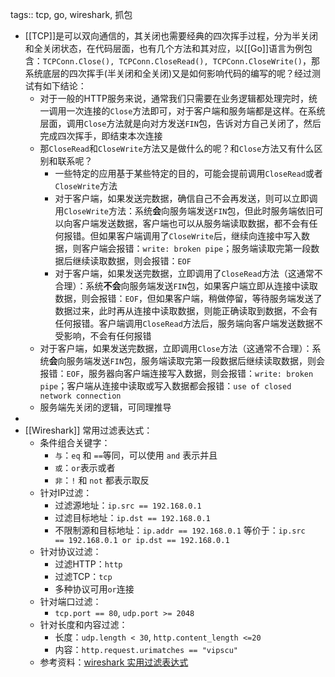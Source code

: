 tags:: tcp, go, wireshark, 抓包

- [[TCP]]是可以双向通信的，其关闭也需要经典的四次挥手过程，分为半关闭和全关闭状态，在代码层面，也有几个方法和其对应，以[[Go]]语言为例包含：`TCPConn.Close(), TCPConn.CloseRead(), TCPConn.CloseWrite()`，那系统底层的四次挥手(半关闭和全关闭)又是如何影响代码的编写的呢？经过测试有如下结论：
	- 对于一般的HTTP服务来说，通常我们只需要在业务逻辑都处理完时，统一调用一次连接的`Close`方法即可，对于客户端和服务端都是这样。在系统层面，调用`Close`方法就是向对方发送`FIN`包，告诉对方自己关闭了，然后完成四次挥手，即结束本次连接
	- 那`CloseRead`和`CloseWrite`方法又是做什么的呢？和`Close`方法又有什么区别和联系呢？
		- 一些特定的应用基于某些特定的目的，可能会提前调用`CloseRead`或者`CloseWrite`方法
		- 对于客户端，如果发送完数据，确信自己不会再发送，则可以立即调用`CloseWrite`方法：系统**会**向服务端发送`FIN`包，但此时服务端依旧可以向客户端发送数据，客户端也可以从服务端读取数据，都不会有任何报错。但如果客户端调用了`CloseWrite`后，继续向连接中写入数据，则客户端会报错：`write: broken pipe`；服务端读取完第一段数据后继续读取数据，则会报错：`EOF`
		- 对于客户端，如果发送完数据，立即调用了`CloseRead`方法（这通常不合理）：系统**不会**向服务端发送`FIN`包，如果客户端立即从连接中读取数据，则会报错：`EOF`，但如果客户端，稍做停留，等待服务端发送了数据过来，此时再从连接中读取数据，则能正确读取到数据，不会有任何报错。客户端调用`CloseRead`方法后，服务端向客户端发送数据不受影响，不会有任何报错
	- 对于客户端，如果发送完数据，立即调用`Close`方法（这通常不合理）：系统**会**向服务端发送`FIN`包，服务端读取完第一段数据后继续读取数据，则会报错：`EOF`，服务器向客户端连接写入数据，则会报错：`write: broken pipe`；客户端从连接中读取或写入数据都会报错：`use of closed network connection`
	- 服务端先关闭的逻辑，可同理推导
-
- [[Wireshark]] 常用过滤表达式：
	- 条件组合关键字：
		- `与`：`eq` 和 `==`等同，可以使用 `and` 表示并且
		- `或`：`or`表示或者
		- `非`：`!` 和 `not` 都表示取反
	- 针对IP过滤：
		- 过滤源地址：`ip.src == 192.168.0.1`
		- 过滤目标地址：`ip.dst == 192.168.0.1`
		- 不限制源和目标地址：`ip.addr == 192.168.0.1` 等价于：`ip.src == 192.168.0.1 or ip.dst == 192.168.0.1`
	- 针对协议过滤：
		- 过滤HTTP：`http`
		- 过滤TCP：`tcp`
		- 多种协议可用`or`连接
	- 针对端口过滤：
		- `tcp.port == 80`, `udp.port >= 2048`
	- 针对长度和内容过滤：
		- 长度：`udp.length < 30`, `http.content_length <=20`
		- 内容：`http.request.urimatches == "vipscu"`
	- 参考资料：[wireshark 实用过滤表达式](https://blog.csdn.net/aflyeaglenku/article/details/50884296)